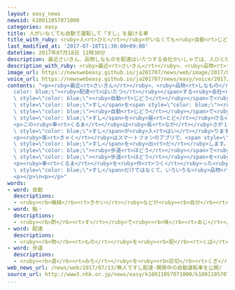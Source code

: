 ```yaml
---
layout: easy_news
newsid: k10011057071000
categories: easy
title: 人がいなくても自動で運転して「すし」を届ける車
title_with_ruby: <ruby>人<rt>ひと</rt></ruby>がいなくても<ruby>自動<rt>じどう</rt></ruby>で<ruby>運転<rt>うんてん</rt></ruby>して「すし」を<ruby>届<rt>とど</rt></ruby>ける<ruby>車<rt>くるま</rt></ruby>
last_modified_at: '2017-07-18T11:30:00+09:00'
datetime: 2017年07月18日 11時30分
description: 最近さいきん、品物しなものを配達はいたつする会社かいしゃでは、人ひとが足たりなくて困こまっています。
description_with_ruby: <ruby>最近<rt>さいきん</rt></ruby>、<ruby>品物<rt>しなもの</rt></ruby>を<ruby>配達<rt>はいたつ</rt></ruby>する<ruby>会社<rt>かいしゃ</rt></ruby>では、<ruby>人<rt>ひと</rt></ruby>が<ruby>足<rt>た</rt></ruby>りなくて<ruby>困<rt>こま</rt></ruby>っています。
image_url: https://newswebeasy.github.io/ja201707/news/web/image/2017/07/18/k10011057071000.jpg
voice_url: https://newswebeasy.github.io/ja201707/news/easy/voice/2017/07/18/k10011057071000.mp3
contents: "<p><ruby>最近<rt>さいきん</rt></ruby>、<ruby>品物<rt>しなもの</rt></ruby>を<span style=\"\
  color: blue;\"><ruby>配達<rt>はいたつ</rt></ruby></span>する<ruby>会社<rt>かいしゃ</rt></ruby>では、<ruby>人<rt>ひと</rt></ruby>が<ruby>足<rt>た</rt></ruby>りなくて<ruby>困<rt>こま</rt></ruby>っています。<span\
  \ style=\"color: blue;\"><ruby>自動<rt>じどう</rt></ruby></span>で<ruby>走<rt>はし</rt></ruby>る<ruby>車<rt>くるま</rt></ruby>を<ruby>研究<rt>けんきゅう</rt></ruby>している<ruby>会社<rt>かいしゃ</rt></ruby>と<span\
  \ style=\"color: blue;\">すし</span>を<span style=\"color: blue;\"><ruby>配達<rt>はいたつ</rt></ruby></span>する<ruby>会社<rt>かいしゃ</rt></ruby>は、<ruby>人<rt>ひと</rt></ruby>が<ruby>乗<rt>の</rt></ruby>っていなくても<span\
  \ style=\"color: blue;\"><ruby>自動<rt>じどう</rt></ruby></span>で<ruby>運転<rt>うんてん</rt></ruby>して<span\
  \ style=\"color: blue;\">すし</span>を<ruby>届<rt>とど</rt></ruby>ける<ruby>車<rt>くるま</rt></ruby>を<ruby>作<rt>つく</rt></ruby>りました。</p>\n\
  <p>この<ruby>車<rt>くるま</rt></ruby>は<ruby>長<rt>なが</rt></ruby>さが１ｍ３０ｃｍ、<ruby>高<rt>たか</rt></ruby>さが１ｍで、<ruby>箱<rt>はこ</rt></ruby>のような<ruby>形<rt>かたち</rt></ruby>をしていて、<ruby>人<rt>ひと</rt></ruby>が<ruby>乗<rt>の</rt></ruby>る<ruby>場所<rt>ばしょ</rt></ruby>はありません。<ruby>車<rt>くるま</rt></ruby>の<ruby>中<rt>なか</rt></ruby>には、６０<ruby>人<rt>にん</rt></ruby>の<span\
  \ style=\"color: blue;\">すし</span>が<ruby>入<rt>はい</rt></ruby>ります。そして、<ruby>人<rt>ひと</rt></ruby>が<ruby>歩<rt>ある</rt></ruby>くときと<ruby>同<rt>おな</rt></ruby>じぐらいの<ruby>速<rt>はや</rt></ruby>さで<ruby>走<rt>はし</rt></ruby>ります。</p>\n\
  <p><ruby>客<rt>きゃく</rt></ruby>はスマートフォンのアプリで、<span style=\"color: blue;\">すし</span>を<ruby>届<rt>とど</rt></ruby>けてほしい<ruby>場所<rt>ばしょ</rt></ruby>を<ruby>連絡<rt>れんらく</rt></ruby>します。<ruby>車<rt>くるま</rt></ruby>が<ruby>着<rt>つ</rt></ruby>いたら、スマートフォンを<ruby>使<rt>つか</rt></ruby>って<ruby>鍵<rt>かぎ</rt></ruby>を<ruby>開<rt>あ</rt></ruby>けて、<ruby>車<rt>くるま</rt></ruby>の<ruby>中<rt>なか</rt></ruby>から<span\
  \ style=\"color: blue;\">すし</span>を<ruby>出<rt>だ</rt></ruby>します。</p>\n<p>２つの<ruby>会社<rt>かいしゃ</rt></ruby>はこの<ruby>車<rt>くるま</rt></ruby>を<span\
  \ style=\"color: blue;\"><ruby>歩道<rt>ほどう</rt></ruby></span>で<ruby>走<rt>はし</rt></ruby>らせたいと<ruby>考<rt>かんが</rt></ruby>えていますが、<ruby>今<rt>いま</rt></ruby>の<ruby>法律<rt>ほうりつ</rt></ruby>ではできません。このため、<span\
  \ style=\"color: blue;\"><ruby>歩道<rt>ほどう</rt></ruby></span>を<ruby>走<rt>はし</rt></ruby>ることができるようにしてほしいと<ruby>国<rt>くに</rt></ruby>に<ruby>言<rt>い</rt></ruby>う<ruby>予定<rt>よてい</rt></ruby>です。</p>\n\
  <p><ruby>車<rt>くるま</rt></ruby>を<ruby>作<rt>つく</rt></ruby>った<ruby>会社<rt>かいしゃ</rt></ruby>の<ruby>社長<rt>しゃちょう</rt></ruby>は「<span\
  \ style=\"color: blue;\">すし</span>だけではなくて、いろいろな<ruby>品物<rt>しなもの</rt></ruby>を<ruby>届<rt>とど</rt></ruby>ける<ruby>会社<rt>かいしゃ</rt></ruby>に<ruby>使<rt>つか</rt></ruby>ってほしいです」と<ruby>話<rt>はな</rt></ruby>しています。</p>\n\
  <p></p>\n<p></p>"
words:
- word: 自動
  descriptions:
  - <ruby><rb>機械</rb><rt>きかい</rt></ruby>などが<ruby><rb>自分</rb><rt>じぶん</rt></ruby>の<ruby><rb>力</rb><rt>ちから</rt></ruby>で<ruby><rb>動</rb><rt>うご</rt></ruby>くこと。
- word: 鮨・
  descriptions:
  - <ruby><rb>酢</rb><rt>す</rt></ruby>で<ruby><rb>味</rb><rt>あじ</rt></ruby>をつけたご<ruby><rb>飯</rb><rt>はん</rt></ruby>に、<ruby><rb>魚</rb><rt>さかな</rt></ruby>や、<ruby><rb>貝</rb><rt>かい</rt></ruby>・<ruby><rb>野菜</rb><rt>やさい</rt></ruby>などをのせたり、<ruby><rb>混</rb><rt>ま</rt></ruby>ぜたりした<ruby><rb>食</rb><rt>た</rt></ruby>べ<ruby><rb>物</rb><rt>もの</rt></ruby>。にぎりずし・<ruby><rb>巻</rb><rt>ま</rt></ruby>きずし・ちらしずしなど。
- word: 配達
  descriptions:
  - <ruby><rb>物</rb><rt>もの</rt></ruby>を<ruby><rb>配</rb><rt>くば</rt></ruby>って<ruby><rb>届</rb><rt>とど</rt></ruby>けること。
- word: 歩道
  descriptions:
  - <ruby><rb>道</rb><rt>みち</rt></ruby>を<ruby><rb>区切</rb><rt>くぎ</rt></ruby>って、<ruby><rb>人</rb><rt>ひと</rt></ruby>の<ruby><rb>歩</rb><rt>ある</rt></ruby>くところと<ruby><rb>決</rb><rt>き</rt></ruby>めてある<ruby><rb>所</rb><rt>ところ</rt></ruby>。<ruby><rb>人</rb><rt>ひと</rt></ruby>の<ruby><rb>歩</rb><rt>ある</rt></ruby>く<ruby><rb>道</rb><rt>みち</rt></ruby>。<ruby><rb>人道</rb><rt>じんどう</rt></ruby>。
web_news_url: /news/web/2017/07/13/無人ですし配達-開発中の自動運転車を公開/
source_url: http://www3.nhk.or.jp/news/easy/k10011057071000/k10011057071000.html
...
```

